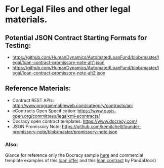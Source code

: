 # For Legal Files and other legal materials.

## Potential JSON Contract Starting Formats for Testing:

* https://github.com/HumanDynamics/AutomatedLoanFund/blob/master/legal/loan-contract-promissory-note-alt1.json
* https://github.com/HumanDynamics/AutomatedLoanFund/blob/master/legal/loan-contract-promissory-note-alt2.json

## Reference Materials:

* Contract REST APIs: http://www.programmableweb.com/category/contracts/api
* eContracts Open Specification: https://www.oasis-open.org/committees/legalxml-econtracts/
* Docracy open contract templates: https://www.docracy.com/
* JSON Promissory Note: https://github.com/kemitchell/founder-promissory-note/blob/master/promissory-note.json

### Also:

Glance for reference only the Docracy sample [here](http://www.docracy.com/0cvsus6g5vp/promissory-note-ppdd) and commercial template examples of this [loan offer](https://www.pandadoc.com/bank-loan-proposal-template) and this [loan contract](https://www.pandadoc.com/financial-services-proposal-templates) by PandaDocs)
